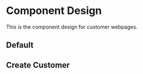 # Component Design
This is the component design for customer webpages.

## Default

## Create Customer
